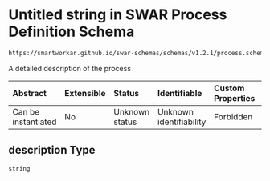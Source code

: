 # Untitled string in SWAR Process Definition Schema

```txt
https://smartworkar.github.io/swar-schemas/schemas/v1.2.1/process.schema.json#/properties/description
```

A detailed description of the process

| Abstract            | Extensible | Status         | Identifiable            | Custom Properties | Additional Properties | Access Restrictions | Defined In                                                                 |
| :------------------ | :--------- | :------------- | :---------------------- | :---------------- | :-------------------- | :------------------ | :------------------------------------------------------------------------- |
| Can be instantiated | No         | Unknown status | Unknown identifiability | Forbidden         | Allowed               | none                | [process.schema.json\*](../out/process.schema.json "open original schema") |

## description Type

`string`
